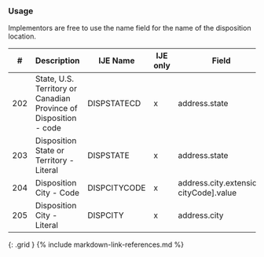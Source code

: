 ### Usage
Implementors are free to use the name field for the name of the disposition location.

| **#** |  **Description**   |  **IJE Name**   | IJE only |  **Field**  |  **Type**  | **Value Set**  |
| ---------| ------------- | ------------ | ---------- |---------- | -------- | -------- |
| 202 | State, U.S. Territory or Canadian Province of Disposition - code | DISPSTATECD| x|address.state | string | [StatesTerritoriesProvincesVS] | 
| 203 | Disposition State or Territory - Literal | DISPSTATE| x|address.state | string | [StatesTerritoriesProvincesVS] | 
| 204 | Disposition City - Code | DISPCITYCODE| x|address.city.extension[ cityCode].value | integer | see [CityCodes] | 
| 205 | Disposition City - Literal | DISPCITY| x|address.city | string |  | 
{: .grid }
{% include markdown-link-references.md %}
